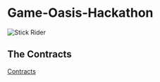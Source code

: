 # Game-Oasis-Hackathon
![Stick Rider](https://github.com/AllenAJ/Game-Oasis-Hackathon/blob/master/StickRider.gif)

## The Contracts

[Contracts](https://github.com/AllenAJ/Game-Oasis-Hackathon/tree/master/contracts)
